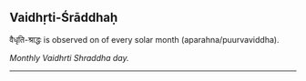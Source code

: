 ## Vaidhṛti-Śrāddhaḥ
वैधृति-श्राद्धः is observed on  of every solar month (aparahna/puurvaviddha).

_Monthly Vaidhrti Shraddha day._

---
